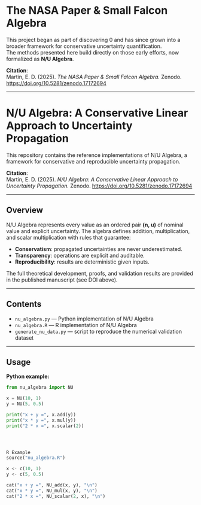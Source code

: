# The NASA Paper & Small Falcon Algebra

This project began as part of discovering 0 and has since grown into a broader framework for conservative uncertainty quantification.  
The methods presented here build directly on those early efforts, now formalized as **N/U Algebra**.  

**Citation**:  
Martin, E. D. (2025). *The NASA Paper & Small Falcon Algebra.* Zenodo. https://doi.org/10.5281/zenodo.17172694

---

# N/U Algebra: A Conservative Linear Approach to Uncertainty Propagation

This repository contains the reference implementations of N/U Algebra, a framework for conservative and reproducible uncertainty propagation.  

**Citation**:  
Martin, E. D. (2025). *N/U Algebra: A Conservative Linear Approach to Uncertainty Propagation.* Zenodo.  https://doi.org/10.5281/zenodo.17172694

---

## Overview

N/U Algebra represents every value as an ordered pair **(n, u)** of nominal value and explicit uncertainty. The algebra defines addition, multiplication, and scalar multiplication with rules that guarantee:

- **Conservatism**: propagated uncertainties are never underestimated.  
- **Transparency**: operations are explicit and auditable.  
- **Reproducibility**: results are deterministic given inputs.  

The full theoretical development, proofs, and validation results are provided in the published manuscript (see DOI above).  

---

## Contents

- `nu_algebra.py` — Python implementation of N/U Algebra  
- `nu_algebra.R` — R implementation of N/U Algebra  
- `generate_nu_data.py` — script to reproduce the numerical validation dataset  

---

## Usage

**Python example:**
```python
from nu_algebra import NU

x = NU(10, 1)
y = NU(5, 0.5)

print("x + y =", x.add(y))
print("x * y =", x.mul(y))
print("2 * x =", x.scalar(2))




R Example
source("nu_algebra.R")

x <- c(10, 1)
y <- c(5, 0.5)

cat("x + y =", NU_add(x, y), "\n")
cat("x * y =", NU_mul(x, y), "\n")
cat("2 * x =", NU_scalar(2, x), "\n")

